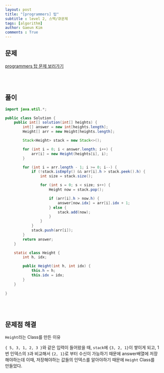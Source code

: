 ```yaml
---
layout: post
title: "[programmers] 탑"
subtitle : level 2, 스택/큐문제
tags: [algorithm]
author: Gaeun Kim
comments : True
---
```


<h2>문제</h2>

[programmers 탑 문제 보러가기](https://programmers.co.kr/learn/courses/30/lessons/42588)

<br><br>

<h2>풀이</h2>

```java
import java.util.*;

public class Solution {
	public int[] solution(int[] heights) {
		int[] answer = new int[heights.length];
		Height[] arr = new Height[heights.length];

		Stack<Height> stack = new Stack<>();

		for (int i = 0; i < answer.length; i++) {
			arr[i] = new Height(heights[i], i);
		}

		for (int i = arr.length - 1; i >= 0; i--) {
			if (!stack.isEmpty() && arr[i].h > stack.peek().h) {
				int size = stack.size();

				for (int s = 0; s < size; s++) {
					Height now = stack.pop();

					if (arr[i].h > now.h) {
						answer[now.idx] = arr[i].idx + 1;
					} else {
						stack.add(now);
					}
				}
			}
			stack.push(arr[i]);
		}
		return answer;
	}

	static class Height {
		int h, idx;

		public Height(int h, int idx) {
			this.h = h;
			this.idx = idx;
		}
	}
    
}
```

<br><br>

<h2>문제점 해결</h2>

`Height`라는 Class를 만든 이유

`{ 5, 3, 1, 2, 3 }`와 같은 입력이 들어왔을 때, `stack`에 `{3, 2, 1}`이 쌓이게 되고,  1번 인덱스의 `3`과 비교해서 `{2, 1}`로 부터 수신이 가능하기 때문에 answer배열에 저장해야하는데 이때, 저장해야하는 값들의 인덱스를 알아야하기 때문에 `Height` Class를 만들었다.